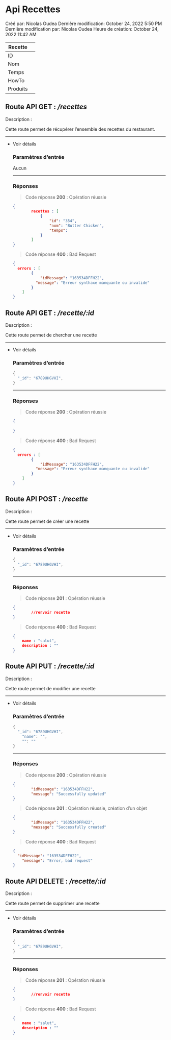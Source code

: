 # Api Recettes

Créé par: Nicolas Oudea
Dernière modification: October 24, 2022 5:50 PM
Dernière modification par: Nicolas Oudea
Heure de création: October 24, 2022 11:42 AM

| Recette |  |
| --- | --- |
| ID |  |
| Nom |  |
| Temps |  |
| HowTo |  |
| Produits |  |

## Route API GET : */recettes*

Description : 

Cette route permet de récupérer l’ensemble des recettes du restaurant.

---

- Voir détails
    
    ### Paramètres d’entrée
    
    Aucun
    
    ---
    
    ### Réponses
    
    > Code réponse **200** : Opération réussie
    > 
    
    ```json
    {
    		recettes : [
    			{
    				"id": "354",
    				"nom": "Butter Chicken",
    				"temps": 
    			}
    		]
    }
    ```
    
    > Code réponse **400** : Bad Request
    > 
    
    ```json
    {
      errors : [
    		{
    			"idMessage": "163534DFFH22",
    		  "message": "Erreur synthaxe manquante ou invalide"
    		}
    	]
    }
    ```
    

## Route API GET : */recette/:id*

Description : 

Cette route permet de chercher une recette

---

- Voir détails
    
    ### Paramètres d’entrée
    
    ```jsx
    {
      "_id": "6789UHGVHI",
    }
    ```
    
    ---
    
    ### Réponses
    
    > Code réponse **200** : Opération réussie
    > 
    
    ```json
    {
    		
    }
    ```
    
    > Code réponse **400** : Bad Request
    > 
    
    ```json
    {
      errors : [
    		{
    			"idMessage": "163534DFFH22",
    		  "message": "Erreur synthaxe manquante ou invalide"
    		}
    	]
    }
    ```
    

## Route API POST : */recette*

Description : 

Cette route permet de créer une recette

---

- Voir détails
    
    ### Paramètres d’entrée
    
    ```jsx
    {
      "_id": "6789UHGVHI",
    }
    ```
    
    ---
    
    ### Réponses
    
    > Code réponse **201** : Opération réussie
    > 
    
    ```json
    {
    		//renvoir recette
    }
    ```
    
    > Code réponse **400** : Bad Request
    > 
    
    ```json
    {
    	name : "salut",
    	description : "" 
    }
    ```
    

## Route API PUT : */recette/:id*

Description : 

Cette route permet de modifier une recette

---

- Voir détails
    
    ### Paramètres d’entrée
    
    ```jsx
    {
      "_id": "6789UHGVHI",
    	"name": "",
    	"": ""
    }
    ```
    
    ---
    
    ### Réponses
    
    > Code réponse **200** : Opération réussie
    > 
    
    ```json
    {
    		"idMessage": "163534DFFH22",
    		"message": "Successfully updated"
    }
    ```
    
    > Code réponse **201** : Opération réussie, création d’un objet
    > 
    
    ```json
    {
    		"idMessage": "163534DFFH22",
    		"message": "Successfully created"
    }
    ```
    
    > Code réponse **400** : Bad Request
    > 
    
    ```json
    {
      "idMessage": "163534DFFH22",
    	"message": "Error, bad request"
    }
    ```
    

## Route API DELETE : */recette/:id*

Description : 

Cette route permet de supprimer une recette

---

- Voir détails
    
    ### Paramètres d’entrée
    
    ```jsx
    {
      "_id": "6789UHGVHI",
    }
    ```
    
    ---
    
    ### Réponses
    
    > Code réponse **201** : Opération réussie
    > 
    
    ```json
    {
    		//renvoir recette
    }
    ```
    
    > Code réponse **400** : Bad Request
    > 
    
    ```json
    {
    	name : "salut",
    	description : "" 
    }
    ```